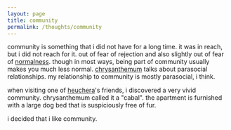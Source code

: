 ```yaml
---
layout: page
title: community
permalink: /thoughts/community
---
```


community is something that i did not have for a long time. it was in reach, but i did not reach for it. out of fear of rejection and also slightly out of fear of [normalness](/thoughts/normalness). though in most ways, being part of community usually makes you much less normal. [chrysanthemum](/friends/chrysanthemum) talks about parasocial relationships. my relationship to community is mostly parasocial, i think.

when visiting one of [heuchera](/friends/heuchera)'s friends, i discovered a very vivid community. chrysanthemum called it a "cabal". the apartment is furnished with a large dog bed that is suspiciously free of fur. 

i decided that i like community.

